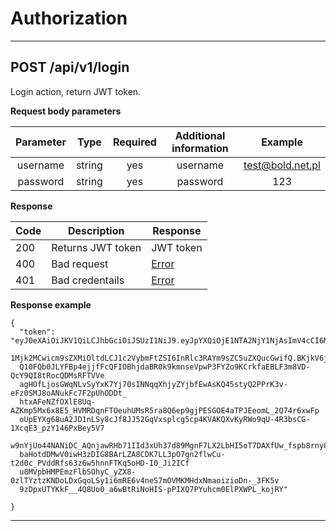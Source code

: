 # Authorization

----

## POST /api/v1/login

Login action, return JWT token.


**Request body parameters**

|   Parameter  |     Type     | Required |    Additional information   |           Example           |
|:------------:|:------------:|:--------:|:---------------------------:|:---------------------------:|
|  username    |    string    |    yes   |        username             |            test@bold.net.pl            |
|  password    |    string    |    yes   |        password             |   123            |

**Response**

| Code | Description       | Response                                    |
|------|-------------------|---------------------------------------------|
| 200  | Returns JWT token | JWT token                        |
| 400  | Bad request | [Error](backend/api/objects/error.md)                    |
| 401  | Bad credentails         | [Error](backend/api/objects/error.md)        |

**Response example**

```
{
  "token": "eyJ0eXAiOiJKV1QiLCJhbGciOiJSUzI1NiJ9.eyJpYXQiOjE1NTA2NjY1NjAsImV4cCI6MTU1MDc
  1Mjk2MCwicm9sZXMiOltdLCJ1c2VybmFtZSI6InRlc3RAYm9sZC5uZXQucGwifQ.BKjkV6jCSu_Ok1MfTb02H4
  Q10FQb0JLYFBp4ejjfFcQFIOBhjdaBR0k9kmnseVpwP3FYZo9KCrkfaEBLF3m8VD-QcY9QI8tRocQDMsRFTVVe
  agHOfLjosGWqNLvSyYxK7Yj70sINNqqXhjyZYjbfEwAsKQ45styQ2PPrK3v-eFz0SMJ8oANukFc7F2pUhODDt_
  htxAFeNZfOXlE8Uq-AZKmp5Mx6x8E5_HVMRDqnFTOeuhUMsR5ra8Q6ep9gjPESGOE4aTPJEeomL_2Q74r6xwFp
  oUpEYXg68uA2JD1nLSy8cJf8JJ52GqVxsplcg5cp4KVAKQXvKyRWo9qU-4R3bsCG-1XcqE3_pzY146PxBey5V7
  w9nYjUo44NANiDC_AQnjawRHb71IId3xUh37d89MgnF7LX2LbHI5oT7DAXfUw_fspb8rny8sbUgnqJjLv3n29v
  baHotdDMwV0iwH3zDIG8BArLZA8CDK7LL3pO7gn2flwCu-t2d0c_PVddRfs63z6w5hnnFTKq5oHD-I0_Ji2ICf
  u8MVpbHMPEmzFlbSOhyC_yZX8-0zlTYztzKNDoLDxGqoLSy1i6mRE6v4neS7mOVMKMHdxNmaoizioDn-_3FK5v
  9zDpxUTYKkF__4Q8Uo0_a6wBtRiNoHIS-pPIXQ7PYuhcm0ElPXWPL_kojRY"
  
}
```
_________________________________________
